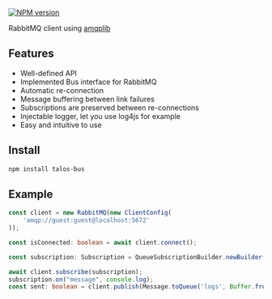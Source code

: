 [![NPM version][npm-image]][npm-url]

RabbitMQ client using [amqplib](http://www.squaremobius.net/amqp.node/channel_api.html#channel_unbindQueue)

## Features

* Well-defined API
* Implemented Bus interface for RabbitMQ
* Automatic re-connection
* Message buffering between link failures
* Subscriptions are preserved between re-connections
* Injectable logger, let you use log4js for example
* Easy and intuitive to use

## Install

```bash
npm install talos-bus
```

## Example

```typescript
const client = new RabbitMQ(new ClientConfig(
    'amqp://guest:guest@localhost:5672'
));

const isConnected: boolean = await client.connect();

const subscription: Subscription = QueueSubscriptionBuilder.newBuilder("logs").isAutoDelete(true).build();

await client.subscribe(subscription);
subscription.on("message", console.log);
const sent: boolean = client.publish(Message.toQueue('logs', Buffer.from('message')));

```

[npm-url]: https://www.npmjs.com/package/talos-bus
[npm-image]: https://img.shields.io/npm/v/talos-bus.svg
